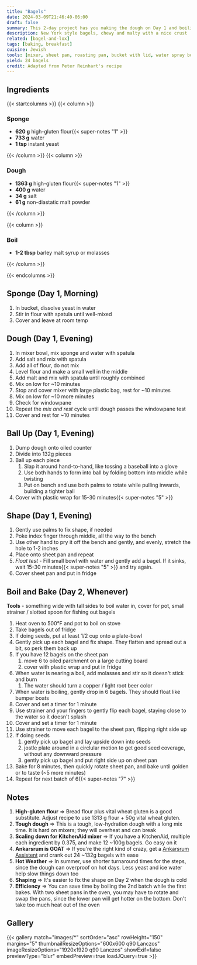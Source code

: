 ```yaml
---
title: "Bagels"
date: 2024-03-09T21:46:40-06:00
draft: false
summary: This 2-day project has you making the dough on Day 1 and boiling + baking on Day 2.  These bagels have a lovely flavor and a crisp, golden crust.  It takes some practice but, when you get it down, you will hold your own against the best bagel shops in town.
description: New York style bagels, chewy and malty with a nice crust
related: [bagel-and-lox]
tags: [baking, breakfast]
cuisine: Jewish
tools: [mixer, sheet pan, roasting pan, bucket with lid, water spray bottle]
yield: 24 bagels
credit: Adapted from Peter Reinhart's recipe
---
```


## Ingredients

{{< startcolumns >}}
{{< column >}}

### Sponge

- **620 g** high-gluten flour{{< super-notes "1" >}}
- **733 g** water
- **1 tsp** instant yeast

{{< /column >}}
{{< column >}}

### Dough

- **1363 g** high-gluten flour{{< super-notes "1" >}}
- **400 g** water
- **34 g** salt
- **61 g** non-diastatic malt powder

{{< /column >}}

{{< column >}}

### Boil

- **1-2 tbsp** barley malt syrup or molasses

{{< /column >}}

{{< endcolumns >}}

## Sponge (Day 1, Morning)

1. In bucket, dissolve yeast in water
2. Stir in flour with spatula until well-mixed
3. Cover and leave at room temp

## Dough (Day 1, Evening)

1. In mixer bowl, mix sponge and water with spatula
2. Add salt and mix with spatula
3. Add all of flour, do not mix
4. Level flour and make a small well in the middle
5. Add malt and mix with spatula until roughly combined
6. Mix on low for ~10 minutes
7. Stop and cover mixer with large plastic bag, rest for ~10 minutes
8. Mix on low for ~10 more minutes
9. Check for windowpane
10. Repeat the _mix and rest_ cycle until dough passes the windowpane test
11. Cover and rest for ~10 minutes

## Ball Up (Day 1, Evening)

1. Dump dough onto oiled counter
2. Divide into 132g pieces
3. Ball up each piece
   1. Slap it around hand-to-hand, like tossing a baseball into a glove
   2. Use both hands to form into ball by folding bottom into middle while twisting
   3. Put on bench and use both palms to rotate while pulling inwards, building a tighter ball
4. Cover with plastic wrap for 15-30 minutes{{< super-notes "5" >}}

## Shape (Day 1, Evening)

1. Gently use palms to fix shape, if needed
2. Poke index finger through middle, all the way to the bench
3. Use other hand to pry it off the bench and gently, and evenly, stretch the hole to 1-2 inches
4. Place onto sheet pan and repeat
5. _Float test_ - Fill small bowl with water and gently add a bagel.  If it sinks, wait 15-30 minutes{{< super-notes "5" >}} and try again.
6. Cover sheet pan and put in fridge

## Boil and Bake (Day 2, Whenever)

**Tools** - something wide with tall sides to boil water in, cover for pot, small strainer / slotted spoon for fishing out bagels

1. Heat oven to 500°F and pot to boil on stove
2. Take bagels out of fridge
3. If doing seeds, put at least 1/2 cup onto a plate-bowl
4. Gently pick up each bagel and fix shape.  They flatten and spread out a bit, so perk them back up
5. If you have 12 bagels on the sheet pan
   1. move 6 to oiled parchment on a large cutting board
   2. cover with plastic wrap and put in fridge
6. When water is nearing a boil, add molasses and stir so it doesn't stick and burn
   1. The water should turn a copper / light root beer color
7. When water is boiling, gently drop in 6 bagels.  They should float like bumper boats
8. Cover and set a timer for 1 minute
9. Use strainer and your fingers to gently flip each bagel, staying close to the water so it doesn't splash
10. Cover and set a timer for 1 minute
11. Use strainer to move each bagel to the sheet pan, flipping right side up
12. If doing seeds
    1. gently pick up bagel and lay upside down into seeds
    2. jostle plate around in a circlular motion to get good seed coverage, without any downward pressure
    3. gently pick up bagel and put right side up on sheet pan
13. Bake for 8 minutes, then quickly rotate sheet pan, and bake until golden or to taste (~5 more minutes)
14. Repeat for next batch of 6{{< super-notes "7" >}}

## Notes

1. **High-gluten flour** => Bread flour plus vital wheat gluten is a good substitute. Adjust recipe to use 1313 g flour + 50g vital wheat gluten.
2. **Tough dough** => This is a tough, low-hydration dough with a long mix time.  It is hard on mixers; they will overheat and can break
3. **Scaling down for KitchenAid mixer** => If you have a KitchenAid, multiple each ingredient by 0.375, and make 12 ~100g bagels.  Go easy on it
4. **Ankarsrum is GOAT** => If you're the right kind of crazy, get a [Ankarsrum Assistent](https://www.ankarsrum.com/us/) and crank out 24 ~132g bagels with ease
5. **Hot Weather** => In summer, use shorter turnaround times for the steps, since the dough can overproof on hot days.  Less yeast and ice water help slow things down too
6. **Shaping** => It's easier to fix the shape on Day 2 when the dough is cold
7. **Efficiency** => You can save time by boiling the 2nd batch while the first bakes.  With two sheet pans in the oven, you may have to rotate and swap the pans, since the lower pan will get hotter on the bottom.  Don't take too much heat out of the oven

## Gallery

{{< gallery match="images/*" sortOrder="asc" rowHeight="150" margins="5" thumbnailResizeOptions="600x600 q90 Lanczos" imageResizeOptions="1920x1920 q90 Lanczos" showExif=false previewType="blur" embedPreview=true loadJQuery=true >}}
